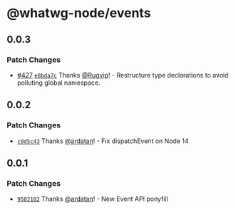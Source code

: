 # @whatwg-node/events

## 0.0.3

### Patch Changes

- [#427](https://github.com/ardatan/whatwg-node/pull/427)
  [`e8bda7c`](https://github.com/ardatan/whatwg-node/commit/e8bda7cdf440a7f4bb617ee1b5df8ee1becb4ad6)
  Thanks [@Rugvip](https://github.com/Rugvip)! - Restructure type declarations to avoid polluting
  global namespace.

## 0.0.2

### Patch Changes

- [`c0d5c43`](https://github.com/ardatan/whatwg-node/commit/c0d5c43a1c4d3d9fcdf542472fabdebd5118fe23)
  Thanks [@ardatan](https://github.com/ardatan)! - Fix dispatchEvent on Node 14

## 0.0.1

### Patch Changes

- [`9502102`](https://github.com/ardatan/whatwg-node/commit/9502102b265945b37ee38b276ec1533fae0f308f)
  Thanks [@ardatan](https://github.com/ardatan)! - New Event API ponyfill
